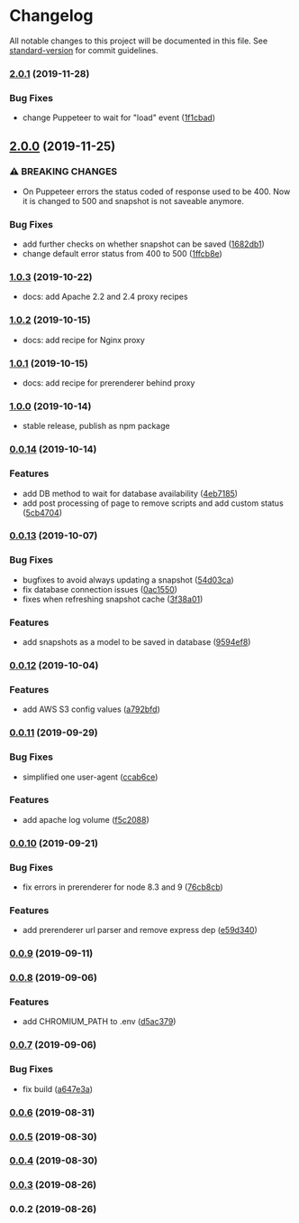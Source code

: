# Changelog

All notable changes to this project will be documented in this file. See [standard-version](https://github.com/conventional-changelog/standard-version) for commit guidelines.

### [2.0.1](https://github.com/duartealexf/spa-seo-prerenderer/compare/v2.0.0...v2.0.1) (2019-11-28)


### Bug Fixes

* change Puppeteer to wait for "load" event ([1f1cbad](https://github.com/duartealexf/spa-seo-prerenderer/commit/1f1cbad))

## [2.0.0](https://github.com/duartealexf/spa-seo-prerenderer/compare/v1.0.3...v2.0.0) (2019-11-25)


### ⚠ BREAKING CHANGES

* On Puppeteer errors the status coded of response used to be 400. Now it is changed
to 500 and snapshot is not saveable anymore.

### Bug Fixes

* add further checks on whether snapshot can be saved ([1682db1](https://github.com/duartealexf/spa-seo-prerenderer/commit/1682db1))
* change default error status from 400 to 500 ([1ffcb8e](https://github.com/duartealexf/spa-seo-prerenderer/commit/1ffcb8e))

### [1.0.3](https://github.com/duartealexf/spa-seo-prerenderer/compare/v1.0.2...v1.0.3) (2019-10-22)

* docs: add Apache 2.2 and 2.4 proxy recipes

### [1.0.2](https://github.com/duartealexf/spa-seo-prerenderer/compare/v1.0.0...v1.0.2) (2019-10-15)

* docs: add recipe for Nginx proxy

### [1.0.1](https://github.com/duartealexf/spa-seo-prerenderer/compare/v1.0.0...v1.0.1) (2019-10-15)

* docs: add recipe for prerenderer behind proxy

### [1.0.0](https://github.com/duartealexf/spa-seo-prerenderer/compare/v0.0.14...v1.0.1) (2019-10-14)

* stable release, publish as npm package

### [0.0.14](https://github.com/duartealexf/spa-seo-prerenderer/compare/v0.0.13...v0.0.14) (2019-10-14)

### Features

* add DB method to wait for database availability ([4eb7185](https://github.com/duartealexf/spa-seo-prerenderer/commit/4eb7185))
* add post processing of page to remove scripts and add custom status ([5cb4704](https://github.com/duartealexf/spa-seo-prerenderer/commit/5cb4704))

### [0.0.13](https://github.com/duartealexf/spa-seo-prerenderer/compare/v0.0.12...v0.0.13) (2019-10-07)


### Bug Fixes

* bugfixes to avoid always updating a snapshot ([54d03ca](https://github.com/duartealexf/spa-seo-prerenderer/commit/54d03ca))
* fix database connection issues ([0ac1550](https://github.com/duartealexf/spa-seo-prerenderer/commit/0ac1550))
* fixes when refreshing snapshot cache ([3f38a01](https://github.com/duartealexf/spa-seo-prerenderer/commit/3f38a01))


### Features

* add snapshots as a model to be saved in database ([9594ef8](https://github.com/duartealexf/spa-seo-prerenderer/commit/9594ef8))

### [0.0.12](https://github.com/duartealexf/spa-seo-prerenderer/compare/v0.0.11...v0.0.12) (2019-10-04)


### Features

* add AWS S3 config values ([a792bfd](https://github.com/duartealexf/spa-seo-prerenderer/commit/a792bfd))

### [0.0.11](https://github.com/duartealexf/spa-seo-prerenderer/compare/v0.0.10...v0.0.11) (2019-09-29)


### Bug Fixes

* simplified one user-agent ([ccab6ce](https://github.com/duartealexf/spa-seo-prerenderer/commit/ccab6ce))


### Features

* add apache log volume ([f5c2088](https://github.com/duartealexf/spa-seo-prerenderer/commit/f5c2088))

### [0.0.10](https://github.com/duartealexf/spa-seo-prerenderer/compare/v0.0.9...v0.0.10) (2019-09-21)


### Bug Fixes

* fix errors in prerenderer for node 8.3 and 9 ([76cb8cb](https://github.com/duartealexf/spa-seo-prerenderer/commit/76cb8cb))


### Features

* add prerenderer url parser and remove express dep ([e59d340](https://github.com/duartealexf/spa-seo-prerenderer/commit/e59d340))

### [0.0.9](https://github.com/duartealexf/spa-seo-prerenderer/compare/v0.0.8...v0.0.9) (2019-09-11)

### [0.0.8](https://github.com/duartealexf/spa-seo-prerenderer/compare/v0.0.7...v0.0.8) (2019-09-06)


### Features

* add CHROMIUM_PATH to .env ([d5ac379](https://github.com/duartealexf/spa-seo-prerenderer/commit/d5ac379))

### [0.0.7](https://github.com/duartealexf/spa-seo-prerenderer/compare/v0.0.6...v0.0.7) (2019-09-06)


### Bug Fixes

* fix build ([a647e3a](https://github.com/duartealexf/spa-seo-prerenderer/commit/a647e3a))

### [0.0.6](https://github.com/duartealexf/spa-seo-prerenderer/compare/v0.0.5...v0.0.6) (2019-08-31)

### [0.0.5](https://github.com/duartealexf/spa-seo-prerenderer/compare/v0.0.4...v0.0.5) (2019-08-30)

### [0.0.4](https://github.com/duartealexf/spa-seo-prerenderer/compare/v0.0.3...v0.0.4) (2019-08-30)

### [0.0.3](https://github.com/duartealexf/spa-seo-prerenderer/compare/v0.0.2...v0.0.3) (2019-08-26)

### 0.0.2 (2019-08-26)
